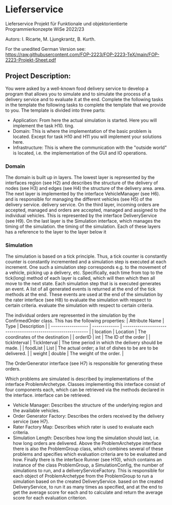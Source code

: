 # Lieferservice 
Lieferservice Projekt für Funktionale und objektorientierte Programmierkonzepte WiSe 2022/23 

Autors:
I. Ricarte,
M. Ljungkrantz,
B. Kurth.

For the unedited German Version see: https://raw.githubusercontent.com/FOP-2223/FOP-2223-TeX/main/FOP-2223-Projekt-Sheet.pdf

## Project Description:

You were asked by a well-known food delivery service to develop a program that allows you to simulate and
to simulate the process of a delivery service and to evaluate it at the end. Complete the following tasks in the template
the following tasks to complete the template that we provide to you. The template is divided into three
parts:
- Application: From here the actual simulation is started. Here you will implement the task H10.
ting.
- Domain: This is where the implementation of the basic problem is located. Except for task H10 and H11 you will
implement your solutions here.
- Infrastructure: This is where the communication with the "outside world" is located, i.e. the implementation of the GUI and IO
operations.

### Domain
The domain is built up in layers. The lowest layer is represented by
the interfaces region (see H2) and describes the structure of the delivery
of nodes (see H3) and edges (see H4) the structure of the delivery area.
area. The next layer is implemented by the interface VehicleManager (see H6).
and is responsible for managing the different vehicles (see H5) of the delivery service.
delivery service. On the third layer, incoming orders are accepted, managed and
orders are accepted, managed and assigned to the individual vehicles. This
is represented by the interface DeliveryService (see H9). On the last
layer is the Simulation interface, which manages the timing of the simulation.
the timing of the simulation. Each of these layers has a reference to the layer
to the layer below it

### Simulation
The simulation is based on a tick principle. Thus, a tick counter is constantly
counter is constantly incremented and a simulation step is executed at each increment. One
such a simulation step corresponds e.g. to the movement of a vehicle,
picking up a delivery, etc. Specifically, each time from top to
the tick(long) method of each layer is called, which will then
which then all move to the next state. Each simulation step that is
is executed generates an event. A list of all generated events is returned at the end of the tick methods
at the end. These events are used at the end of the simulation by the rater interface (see H8) to evaluate the simulation with respect to certain criteria.
evaluate the simulation with respect to certain criteria.

The individual orders are represented in the simulation by the ConfirmedOrder class. This has the
following properties:
| Attribute Name     | Type          | Description                                                   |
| ------------------ | ------------- | ------------------------------------------------------------- |
| location           | Location      | The coordinates  of the destination                           |
| orderID            | int           | The ID of the order                                           |
| tickInterval       | TickInterval  | The time period in which the delivery should be made.         |
| foodList           | List<String>  | The actual order; a list of dishes to be are to be delivered. |
| weight             | double        | The weight of the order.                                      |

The OrderGenerator interface (see H7) is responsible for generating these orders.

Which problems are simulated is described by implementations of the interface ProblemArchetype.
Classes implementing this interface consist of four components each, which can be retrieved via the methods declared in the interface.
interface can be retrieved.
- Vehicle Manager: Describes the structure of the underlying region and the available vehicles.
- Order Generator Factory: Describes the orders received by the delivery service (see H7).
- Rater Factory Map: Describes which rater is used to evaluate each criteria.
- Simulation Length: Describes how long the simulation should last, i.e. how long orders are delivered.
Above the ProblemArchetype interface there is also the ProblemGroup class, which combines several of these problems
and specifies which evaluation criteria are to be evaluated and how.
Finally there is the interface Runner (see H10), which contains an instance of the class ProblemGroup, a
SimulationConfig, the number of simulations to run, and a deliveryServiceFactory.
This is responsible for each object of ProblemArchetype from the ProblemGroup to run a simulation based on the created DeliveryService.
based on the created DeliveryService, to run it as many times as specified, and at the end to get the average score for each
and to calculate and return the average score for each evaluation criterion.

